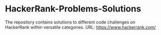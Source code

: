 # HackerRank-Problems-Solutions
The repository contains solutions to different code challenges on HackerRank within versatile categories.
URL: https://www.hackerrank.com/
